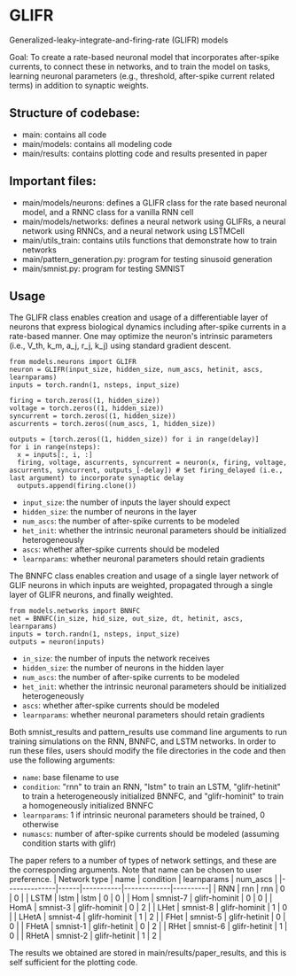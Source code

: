 # GLIFR
Generalized-leaky-integrate-and-firing-rate (GLIFR) models

Goal: To create a rate-based neuronal model that incorporates after-spike currents, to connect these in networks, and to train the model on tasks, learning neuronal parameters (e.g., threshold, after-spike current related terms) in addition to synaptic weights.

## Structure of codebase:
- main: contains all code
- main/models: contains all modeling code
- main/results: contains plotting code and results presented in paper

## Important files:
- main/models/neurons: defines a GLIFR class for the rate based neuronal model, and a RNNC class for a vanilla RNN cell
- main/models/networks: defines a neural network using GLIFRs, a neural network using RNNCs, and a neural network using LSTMCell
- main/utils_train: contains utils functions that demonstrate how to train networks
- main/pattern_generation.py: program for testing sinusoid generation
- main/smnist.py: program for testing SMNIST

## Usage
The GLIFR class enables creation and usage of a differentiable layer of neurons that express biological dynamics including after-spike currents in a rate-based manner. One may optimize the neuron's intrinsic parameters (i.e., V_th, k_m, a_j, r_j, k_j) using standard gradient descent.

```
from models.neurons import GLIFR
neuron = GLIFR(input_size, hidden_size, num_ascs, hetinit, ascs, learnparams)
inputs = torch.randn(1, nsteps, input_size)

firing = torch.zeros((1, hidden_size))
voltage = torch.zeros((1, hidden_size))
syncurrent = torch.zeros((1, hidden_size))
ascurrents = torch.zeros((num_ascs, 1, hidden_size))

outputs = [torch.zeros((1, hidden_size)) for i in range(delay)]
for i in range(nsteps):
  x = inputs[:, i, :]
  firing, voltage, ascurrents, syncurrent = neuron(x, firing, voltage, ascurrents, syncurrent, outputs_[-delay]) # Set firing_delayed (i.e., last argument) to incorporate synaptic delay
  outputs.append(firing.clone())
```
- ```input_size```: the number of inputs the layer should expect
- ```hidden_size```: the number of neurons in the layer
- ```num_ascs```: the number of after-spike currents to be modeled
- ```het_init```: whether the intrinsic neuronal parameters should be initialized heterogeneously
- ```ascs```: whether after-spike currents should be modeled
- ```learnparams```: whether neuronal parameters should retain gradients

The BNNFC class enables creation and usage of a single layer network of GLIF neurons in which inputs are weighted, propagated through a single layer of GLIFR neurons, and finally weighted.

```
from models.networks import BNNFC
net = BNNFC(in_size, hid_size, out_size, dt, hetinit, ascs, learnparams)
inputs = torch.randn(1, nsteps, input_size)
outputs = neuron(inputs)
```
- ```in_size```: the number of inputs the network receives
- ```hidden_size```: the number of neurons in the hidden layer
- ```num_ascs```: the number of after-spike currents to be modeled
- ```het_init```: whether the intrinsic neuronal parameters should be initialized heterogeneously
- ```ascs```: whether after-spike currents should be modeled
- ```learnparams```: whether neuronal parameters should retain gradients

Both smnist_results and pattern_results use command line arguments to run training simulations on the RNN, BNNFC, and LSTM networks.
In order to run these files, users should modify the file directories in the code and then use the following arguments:
- ```name```: base filename to use
- ```condition```: "rnn" to train an RNN, "lstm" to train an LSTM, "glifr-hetinit" to train a heterogeneously initialized BNNFC, and "glifr-hominit" to train a homogeneously initialized BNNFC
- ```learnparams```: 1 if intrinsic neuronal parameters should be trained, 0 otherwise
- ```numascs```: number of after-spike currents should be modeled (assuming condition starts with glifr)

The paper refers to a number of types of network settings, and these are the corresponding arguments. Note that name can be chosen to user preference.
| Network type | name | condition | learnparams | num_ascs |
|--------------|------|-----------|-------------|----------|
| RNN | rnn | rnn | 0 | 0 |
| LSTM | lstm | lstm | 0 | 0 |
| Hom | smnist-7 | glifr-hominit | 0 | 0 |
| HomA | smnist-3 | glifr-hominit | 0 | 2 |
| LHet | smnist-8 | glifr-hominit | 1 | 0 |
| LHetA | smnist-4 | glifr-hominit | 1 | 2 |
| FHet | smnist-5 | glifr-hetinit | 0 | 0 |
| FHetA | smnist-1 | glifr-hetinit | 0 | 2 |
| RHet | smnist-6 | glifr-hetinit | 1 | 0 |
| RHetA | smnist-2 | glifr-hetinit | 1 | 2 |

The results we obtained are stored in main/results/paper_results, and this is self sufficient for the plotting code.
